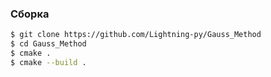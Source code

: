 ### Сборка

```bash
$ git clone https://github.com/Lightning-py/Gauss_Method
$ cd Gauss_Method
$ cmake .
$ cmake --build .
```
